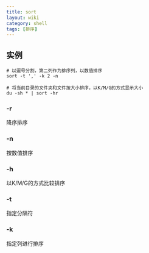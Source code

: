 ```yaml
---
title: sort
layout: wiki
category: shell
tags: [排序]
---
```


## 实例

~~~Text
# 以逗号分割，第二列作为排序列，以数值排序
sort -t ',' -k 2 -n

# 将当前目录的文件夹和文件按大小排序，以K/M/G的方式显示大小
du -sh * | sort -hr
~~~

### -r

降序排序

### -n

按数值排序

### -h

以K/M/G的方式比较排序

### -t

指定分隔符

### -k

指定列进行排序
